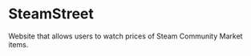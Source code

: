SteamStreet
===========

Website that allows users to watch prices of Steam Community Market items.
